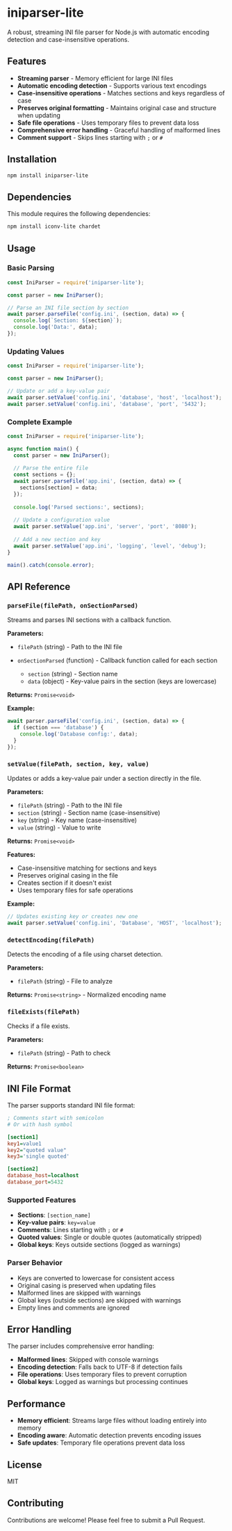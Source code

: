 # iniparser-lite

A robust, streaming INI file parser for Node.js with automatic encoding detection and case-insensitive operations.

## Features

* **Streaming parser** - Memory efficient for large INI files
* **Automatic encoding detection** - Supports various text encodings
* **Case-insensitive operations** - Matches sections and keys regardless of case
* **Preserves original formatting** - Maintains original case and structure when updating
* **Safe file operations** - Uses temporary files to prevent data loss
* **Comprehensive error handling** - Graceful handling of malformed lines
* **Comment support** - Skips lines starting with `;` or `#`

## Installation

```bash
npm install iniparser-lite
```

## Dependencies

This module requires the following dependencies:

```bash
npm install iconv-lite chardet
```

## Usage

### Basic Parsing

```javascript
const IniParser = require('iniparser-lite');

const parser = new IniParser();

// Parse an INI file section by section
await parser.parseFile('config.ini', (section, data) => {
  console.log(`Section: ${section}`);
  console.log('Data:', data);
});
```

### Updating Values

```javascript
const IniParser = require('iniparser-lite');

const parser = new IniParser();

// Update or add a key-value pair
await parser.setValue('config.ini', 'database', 'host', 'localhost');
await parser.setValue('config.ini', 'database', 'port', '5432');
```

### Complete Example

```javascript
const IniParser = require('iniparser-lite');

async function main() {
  const parser = new IniParser();
  
  // Parse the entire file
  const sections = {};
  await parser.parseFile('app.ini', (section, data) => {
    sections[section] = data;
  });
  
  console.log('Parsed sections:', sections);
  
  // Update a configuration value
  await parser.setValue('app.ini', 'server', 'port', '8080');
  
  // Add a new section and key
  await parser.setValue('app.ini', 'logging', 'level', 'debug');
}

main().catch(console.error);
```

## API Reference

### `parseFile(filePath, onSectionParsed)`

Streams and parses INI sections with a callback function.

**Parameters:**

* `filePath` (string) - Path to the INI file
* `onSectionParsed` (function) - Callback function called for each section

  * `section` (string) - Section name
  * `data` (object) - Key-value pairs in the section (keys are lowercase)

**Returns:** `Promise<void>`

**Example:**

```javascript
await parser.parseFile('config.ini', (section, data) => {
  if (section === 'database') {
    console.log('Database config:', data);
  }
});
```

### `setValue(filePath, section, key, value)`

Updates or adds a key-value pair under a section directly in the file.

**Parameters:**

* `filePath` (string) - Path to the INI file
* `section` (string) - Section name (case-insensitive)
* `key` (string) - Key name (case-insensitive)
* `value` (string) - Value to write

**Returns:** `Promise<void>`

**Features:**

* Case-insensitive matching for sections and keys
* Preserves original casing in the file
* Creates section if it doesn't exist
* Uses temporary files for safe operations

**Example:**

```javascript
// Updates existing key or creates new one
await parser.setValue('config.ini', 'Database', 'HOST', 'localhost');
```

### `detectEncoding(filePath)`

Detects the encoding of a file using charset detection.

**Parameters:**

* `filePath` (string) - File to analyze

**Returns:** `Promise<string>` - Normalized encoding name

### `fileExists(filePath)`

Checks if a file exists.

**Parameters:**

* `filePath` (string) - Path to check

**Returns:** `Promise<boolean>`

## INI File Format

The parser supports standard INI file format:

```ini
; Comments start with semicolon
# Or with hash symbol

[section1]
key1=value1
key2="quoted value"
key3='single quoted'

[section2]
database_host=localhost
database_port=5432
```

### Supported Features

* **Sections**: `[section_name]`
* **Key-value pairs**: `key=value`
* **Comments**: Lines starting with `;` or `#`
* **Quoted values**: Single or double quotes (automatically stripped)
* **Global keys**: Keys outside sections (logged as warnings)

### Parser Behavior

* Keys are converted to lowercase for consistent access
* Original casing is preserved when updating files
* Malformed lines are skipped with warnings
* Global keys (outside sections) are skipped with warnings
* Empty lines and comments are ignored

## Error Handling

The parser includes comprehensive error handling:

* **Malformed lines**: Skipped with console warnings
* **Encoding detection**: Falls back to UTF-8 if detection fails
* **File operations**: Uses temporary files to prevent corruption
* **Global keys**: Logged as warnings but processing continues

## Performance

* **Memory efficient**: Streams large files without loading entirely into memory
* **Encoding aware**: Automatic detection prevents encoding issues
* **Safe updates**: Temporary file operations prevent data loss

## License

MIT

## Contributing

Contributions are welcome! Please feel free to submit a Pull Request.
